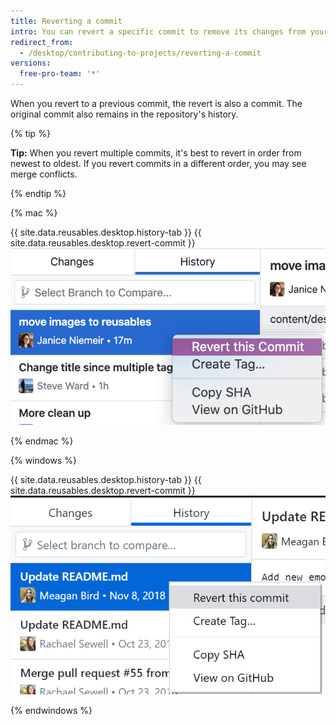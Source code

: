 ```yaml
---
title: Reverting a commit
intro: You can revert a specific commit to remove its changes from your branch.
redirect_from:
  - /desktop/contributing-to-projects/reverting-a-commit
versions:
  free-pro-team: '*'
---
```


When you revert to a previous commit, the revert is also a commit. The original commit also remains in the repository's history.

{% tip %}

**Tip:** When you revert multiple commits, it's best to revert in order from newest to oldest. If you revert commits in a different order, you may see merge conflicts.

{% endtip %}

{% mac %}

{{ site.data.reusables.desktop.history-tab }}
{{ site.data.reusables.desktop.revert-commit }}
  ![The Revert option above the diff view](/assets/images/help/desktop/commit-revert-mac.png)

{% endmac %}

{% windows %}

{{ site.data.reusables.desktop.history-tab }}
{{ site.data.reusables.desktop.revert-commit }}
  ![The Revert option above the diff view](/assets/images/help/desktop/commit-revert-win.png)

{% endwindows %}
